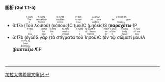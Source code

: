 #### 圖析 (Gal 1:1-5)



- 6:17a (<RUBY><ruby><ruby>Τοῦ<rt>ὁ</rt></ruby><rt>The</rt></ruby><rt>T-GSN</rt></RUBY> <RUBY><ruby><ruby>λοιποῦ<rt>λοιποῦ</rt></ruby><rt>henceforth</rt></ruby><rt>A-GSN</rt></RUBY>) (<RUBY><ruby><ruby>κόπους<rt>κόπος</rt></ruby><rt>troubles</rt></ruby><rt>N-APM</rt></RUBY>)C (<RUBY><ruby><ruby>μοι<rt>ἐγώ</rt></ruby><rt>to me</rt></ruby><rt>P-1DS</rt></RUBY>)C (<RUBY><ruby><ruby>μηδεὶς<rt>μηδείς</rt></ruby><rt>no one</rt></ruby><rt>A-NSM</rt></RUBY>)S (<RUBY><ruby><ruby><strong>παρεχέτω·</strong><rt>παρέχω</rt></ruby><rt>let give</rt></ruby><rt>V-PAM-3S</rt></RUBY>)P 
- 6:17b (<RUBY><ruby><ruby>ἐγὼ<rt>ἐγώ</rt></ruby><rt>I</rt></ruby><rt>P-1NS</rt></RUBY>)S <RUBY><ruby><ruby>γὰρ<rt>γάρ</rt></ruby><rt>for</rt></ruby><rt>CONJ</rt></RUBY> (<RUBY><ruby><ruby>τὰ<rt>ὁ</rt></ruby><rt>the</rt></ruby><rt>T-APN</rt></RUBY> <RUBY><ruby><ruby>στίγματα<rt>στίγμα</rt></ruby><rt>marks</rt></ruby><rt>N-APN</rt></RUBY> <RUBY><ruby><ruby>τοῦ<rt>ὁ</rt></ruby><rt>-</rt></ruby><rt>T-GSM</rt></RUBY> <RUBY><ruby><ruby>Ἰησοῦ<rt>Ἰησοῦς</rt></ruby><rt>of Jesus</rt></ruby><rt>N-GSM-P</rt></RUBY>)C (<RUBY><ruby><ruby>ἐν<rt>ἐν</rt></ruby><rt>on</rt></ruby><rt>PREP</rt></RUBY> <RUBY><ruby><ruby>τῷ<rt>ὁ</rt></ruby><rt>of the</rt></ruby><rt>T-DSN</rt></RUBY> <RUBY><ruby><ruby>σώματί<rt>σῶμα</rt></ruby><rt>body</rt></ruby><rt>N-DSN</rt></RUBY> <RUBY><ruby><ruby>μου<rt>ἐγώ</rt></ruby><rt>of me</rt></ruby><rt>P-1GS</rt></RUBY>)A (<RUBY><ruby><ruby><strong>βαστάζω.¶</strong><rt>βαστάζω</rt></ruby><rt>bear</rt></ruby><rt>V-PAI-1S</rt></RUBY>)P</br></br></br>





---
[加拉太書希臘文筆記 ↵](Galatians-Notes.md)